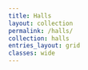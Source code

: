 ```yaml
---
title: Halls
layout: collection
permalink: /halls/
collection: halls
entries_layout: grid
classes: wide
---
```

